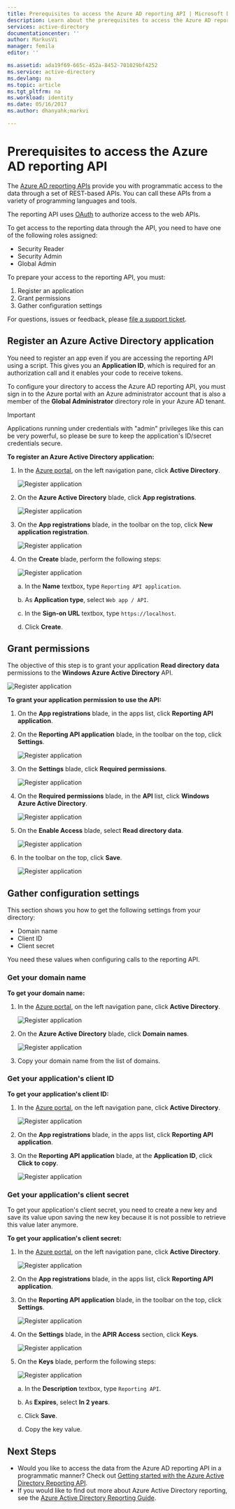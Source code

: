 ```yaml
---
title: Prerequisites to access the Azure AD reporting API | Microsoft Docs
description: Learn about the prerequisites to access the Azure AD reporting API
services: active-directory
documentationcenter: ''
author: MarkusVi
manager: femila
editor: ''

ms.assetid: ada19f69-665c-452a-8452-701029bf4252
ms.service: active-directory
ms.devlang: na
ms.topic: article
ms.tgt_pltfrm: na
ms.workload: identity
ms.date: 05/16/2017
ms.author: dhanyahk;markvi

---
```

# Prerequisites to access the Azure AD reporting API

The [Azure AD reporting APIs](https://msdn.microsoft.com/library/azure/ad/graph/howto/azure-ad-reports-and-events-preview) provide you with programmatic access to the data through a set of REST-based APIs. You can call these APIs from a variety of programming languages and tools.

The reporting API uses [OAuth](https://msdn.microsoft.com/library/azure/dn645545.aspx) to authorize access to the web APIs. 

To get access to the reporting data through the API, you need to have one of the following roles assigned:

- Security Reader
- Security Admin
- Global Admin


To prepare your access to the reporting API, you must:

1. Register an application 
2. Grant permissions 
3. Gather configuration settings 

For questions, issues or feedback, please [file a support ticket](https://docs.microsoft.com/en-us/azure/active-directory/active-directory-troubleshooting-support-howto).

## Register an Azure Active Directory application

You need to register an app even if you are accessing the reporting API using a script. This gives you an **Application ID**, which is required for an authorization call and it enables your code to receive tokens.

To configure your directory to access the Azure AD reporting API, you must sign in to the Azure portal with an Azure administrator account that is also a member of the **Global Administrator** directory role in your Azure AD tenant.

> [!IMPORTANT]
> Applications running under credentials with "admin" privileges like this can be very powerful, so please be sure to keep the application's ID/secret credentials secure.
> 


**To register an Azure Active Directory application:**

1. In the [Azure portal](https://portal.azure.com), on the left navigation pane, click **Active Directory**.
   
    ![Register application](./media/active-directory-reporting-api-prerequisites-azure-portal/01.png) 

2. On the **Azure Active Directory** blade, click **App registrations**.

    ![Register application](./media/active-directory-reporting-api-prerequisites-azure-portal/02.png) 

3. On the **App registrations** blade, in the toolbar on the top, click **New application registration**.

    ![Register application](./media/active-directory-reporting-api-prerequisites-azure-portal/03.png)

4. On the **Create** blade, perform the following steps:

    ![Register application](./media/active-directory-reporting-api-prerequisites-azure-portal/04.png)

    a. In the **Name** textbox, type `Reporting API application`.

    b. As **Application type**, select `Web app / API`.

    c. In the **Sign-on URL** textbox, type `https://localhost`.

    d. Click **Create**. 


## Grant permissions 

The objective of this step is to grant your application **Read directory data** permissions to the **Windows Azure Active Directory** API.

![Register application](./media/active-directory-reporting-api-prerequisites-azure-portal/16.png)
 

**To grant your application permission to use the API:**

1. On the **App registrations** blade, in the apps list, click **Reporting API application**.

2. On the **Reporting API application** blade, in the toolbar on the top, click **Settings**. 

    ![Register application](./media/active-directory-reporting-api-prerequisites-azure-portal/05.png)

3. On the **Settings** blade, click **Required permissions**. 

    ![Register application](./media/active-directory-reporting-api-prerequisites-azure-portal/06.png)

4. On the **Required permissions** blade, in the **API** list, click **Windows Azure Active Directory**. 

    ![Register application](./media/active-directory-reporting-api-prerequisites-azure-portal/07.png)

5. On the **Enable Access** blade, select **Read directory data**. 

    ![Register application](./media/active-directory-reporting-api-prerequisites-azure-portal/08.png)

6. In the toolbar on the top, click **Save**.

    ![Register application](./media/active-directory-reporting-api-prerequisites-azure-portal/15.png)

## Gather configuration settings 
This section shows you how to get the following settings from your directory:

* Domain name
* Client ID
* Client secret

You need these values when configuring calls to the reporting API. 

### Get your domain name

**To get your domain name:**

1. In the [Azure portal](https://portal.azure.com), on the left navigation pane, click **Active Directory**.
   
    ![Register application](./media/active-directory-reporting-api-prerequisites-azure-portal/01.png) 

2. On the **Azure Active Directory** blade, click **Domain names**.

    ![Register application](./media/active-directory-reporting-api-prerequisites-azure-portal/09.png) 

3. Copy your domain name from the list of domains.


### Get your application's client ID

**To get your application's client ID:**

1. In the [Azure portal](https://portal.azure.com), on the left navigation pane, click **Active Directory**.
   
    ![Register application](./media/active-directory-reporting-api-prerequisites-azure-portal/01.png) 

2. On the **App registrations** blade, in the apps list, click **Reporting API application**.

3. On the **Reporting API application** blade, at the **Application ID**, click **Click to copy**.

    ![Register application](./media/active-directory-reporting-api-prerequisites-azure-portal/11.png) 



### Get your application's client secret
To get your application's client secret, you need to create a new key and save its value upon saving the new key because it is not possible to retrieve this value later anymore.

**To get your application's client secret:**

1. In the [Azure portal](https://portal.azure.com), on the left navigation pane, click **Active Directory**.
   
    ![Register application](./media/active-directory-reporting-api-prerequisites-azure-portal/01.png) 

2. On the **App registrations** blade, in the apps list, click **Reporting API application**.


3. On the **Reporting API application** blade, in the toolbar on the top, click **Settings**. 

    ![Register application](./media/active-directory-reporting-api-prerequisites-azure-portal/05.png)

4. On the **Settings** blade, in the **APIR Access** section, click **Keys**. 

    ![Register application](./media/active-directory-reporting-api-prerequisites-azure-portal/12.png)


5. On the **Keys** blade, perform the following steps:

    ![Register application](./media/active-directory-reporting-api-prerequisites-azure-portal/14.png)

    a. In the **Description** textbox, type `Reporting API`.

    b. As **Expires**, select **In 2 years**.

    c. Click **Save**.

    d. Copy the key value.


## Next Steps
* Would you like to access the data from the Azure AD reporting API in a programmatic manner? Check out [Getting started with the Azure Active Directory Reporting API](active-directory-reporting-api-getting-started.md).
* If you would like to find out more about Azure Active Directory reporting, see the [Azure Active Directory Reporting Guide](active-directory-reporting-guide.md).  

